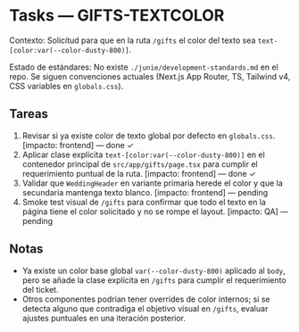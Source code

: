 # Tasks — GIFTS-TEXTCOLOR

Contexto: Solicitud para que en la ruta `/gifts` el color del texto sea `text-[color:var(--color-dusty-800)]`.

Estado de estándares: No existe `./junie/development-standards.md` en el repo. Se siguen convenciones actuales (Next.js App Router, TS, Tailwind v4, CSS variables en `globals.css`).

## Tareas
1. Revisar si ya existe color de texto global por defecto en `globals.css`. [impacto: frontend] — done ✓
2. Aplicar clase explícita `text-[color:var(--color-dusty-800)]` en el contenedor principal de `src/app/gifts/page.tsx` para cumplir el requerimiento puntual de la ruta. [impacto: frontend] — done ✓
3. Validar que `WeddingHeader` en variante primaria herede el color y que la secundaria mantenga texto blanco. [impacto: frontend] — pending
4. Smoke test visual de `/gifts` para confirmar que todo el texto en la página tiene el color solicitado y no se rompe el layout. [impacto: QA] — pending

## Notas
- Ya existe un color base global `var(--color-dusty-800)` aplicado al `body`, pero se añade la clase explícita en `/gifts` para cumplir el requerimiento del ticket.
- Otros componentes podrían tener overrides de color internos; si se detecta alguno que contradiga el objetivo visual en `/gifts`, evaluar ajustes puntuales en una iteración posterior.
